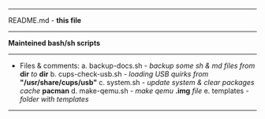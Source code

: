 ***
README.md - **this file**
***
**Mainteined bash/sh scripts**
***
+ Files & comments:
  a. backup-docs.sh - *backup some sh & md files from* **dir** *to* **dir**
  b. cups-check-usb.sh - *loading USB quirks from* **"/usr/share/cups/usb"**
  c. system.sh - *update system & clear packages cache* **pacman**
  d. make-qemu.sh - *make qemu* **.img** *file*
  e. templates - *folder with templates*
***
